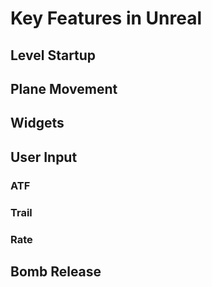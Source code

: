 # Key Features in Unreal

## Level Startup

## Plane Movement

## Widgets

## User Input

### ATF

### Trail

### Rate

## Bomb Release
